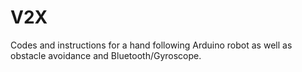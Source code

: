 # V2X
Codes and instructions for a hand following Arduino robot as well as obstacle avoidance and Bluetooth/Gyroscope.
